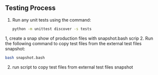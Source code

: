 ## Testing Process

1. Run any unit tests using the command:
   ```bash
   python -m unittest discover -s tests
   ```
1, create a snap show of production files with snapshot.bash scrip
2. Run the following command to copy test files from the external test files snapshot:
   ```bash
   bash snapshot.bash
   ```
2. run script to copy test files from external test files snapshot